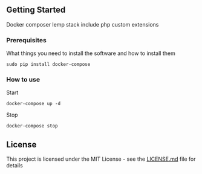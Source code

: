 ## Getting Started

Docker composer lemp stack include php custom extensions

### Prerequisites

What things you need to install the software and how to install them

```
sudo pip install docker-compose
```

### How to use

Start
```
docker-compose up -d
```

Stop

```
docker-compose stop
```

## License

This project is licensed under the MIT License - see the [LICENSE.md](LICENSE.md) file for details
